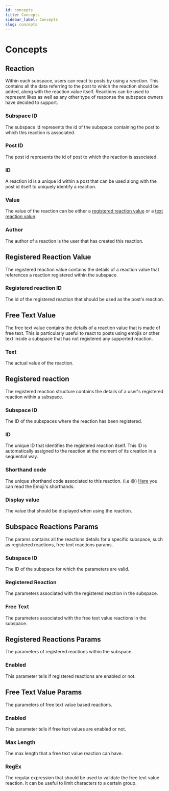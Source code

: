 ```yaml
---
id: concepts
title: Concepts
sidebar_label: Concepts
slug: concepts
---
```


# Concepts 

## Reaction
Within each subspace, users can react to posts by using a _reaction_. This contains all the data referring to the post to which the reaction should be added, along with the reaction value itself. Reactions can be used to represent likes as well as any other type of response the subspace owners have decided to support. 

### Subspace ID
The subspace id represents the id of the subspace containing the post to which this reaction is associated.

### Post ID
The post id represents the id of post to which the reaction is associated.

### ID
A reaction id is a unique id within a post that can be used along with the post id itself to uniquely identify a reaction.

### Value
The value of the reaction can be either a [registered reaction value](#registered-reaction-value) or a [text reaction value](#text-reaction-value).

### Author
The author of a reaction is the user that has created this reaction.

## Registered Reaction Value
The registered reaction value contains the details of a reaction value that references
a reaction registered within the subspace.

### Registered reaction ID
The id of the registered reaction that should be used as the post's reaction. 

## Free Text Value
The free text value contains the details of a reaction value that is made of free text. This is particularly useful to react to posts using emojis or other text inside a subspace that has not registered any supported reaction.

### Text
The actual value of the reaction.

## Registered reaction
The registered reaction structure contains the details of a user's registered reaction within
a subspace.

### Subspace ID
The ID of the subspaces where the reaction has been registered.

### ID 
The unique ID that identifies the registered reaction itself. This ID is automatically assigned to the reaction at the moment of its
creation in a sequential way.

### Shorthand code
The unique shorthand code associated to this reaction. (i.e :smile:)
[Here](https://emojipedia.org/shortcodes/) you can read the Emoji's shorthands.

### Display value
The value that should be displayed when using the reaction.

## Subspace Reactions Params
The params contains all the reactions details for a specific subspace, such as registered reactions,
free text reactions params.

### Subspace ID
The ID of the subspace for which the parameters are valid.

### Registered Reaction
The parameters associated with the registered reaction in the subspace.

### Free Text 
The parameters associated with the free text value reactions in the subspace.

## Registered Reactions Params
The parameters of registered reactions within the subspace.

### Enabled
This parameter tells if registered reactions are enabled or not.

## Free Text Value Params
The parameters of free text value based reactions.

### Enabled
This parameter tells if free text values are enabled or not.

### Max Length
The max length that a free text value reaction can have.

### RegEx
The regular expression that should be used to validate the free text value reaction.
It can be useful to limit characters to a certain group.

